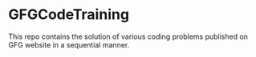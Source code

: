 # GFGCodeTraining
This repo contains the solution of various coding problems published on GFG website in a sequential manner.
